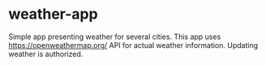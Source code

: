# weather-app
Simple app presenting weather for several cities.
This app uses https://openweathermap.org/ API for actual weather information.
Updating weather is authorized.
